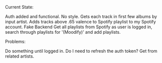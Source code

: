 Current State:

  Auth added and functional.
  No style.
  Gets each track in first few albums by input artist.
  Adds tracks above .65 valence to Spotify playlist to my Spotify account.
  Fake Backend
    Get all playlists from Spotify as user is logged in, search through playlists for '(Moodify)' and add playlists.


Problems:
  
  Do something until logged in.
  Do I need to refresh the auth token?
  Get from related artists.
